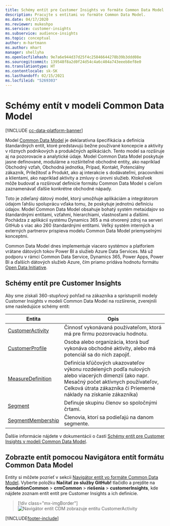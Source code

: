 ```yaml
---
title: Schémy entít pre Customer Insights vo formáte Common Data Model
description: Pracujte s entitami vo formáte Common Data Model.
ms.date: 04/17/2020
ms.reviewer: mukeshpo
ms.service: customer-insights
ms.subservice: audience-insights
ms.topic: conceptual
author: m-hartmann
ms.author: mhart
manager: shellyha
ms.openlocfilehash: 9e7a6e944d37d25f4c25846644278b39b3ddd08e
ms.sourcegitcommit: 139548f8a2d0f24d54c4a6c404a743eeeb8ef8e0
ms.translationtype: HT
ms.contentlocale: sk-SK
ms.lasthandoff: 02/15/2021
ms.locfileid: "5269303"
---
```

# <a name="entity-schemas-in-common-data-model"></a>Schémy entít v modeli Common Data Model

[!INCLUDE [cc-data-platform-banner](../includes/cc-data-platform-banner.md)]

Model [Common Data Model](https://docs.microsoft.com/common-data-model/) je deklaratívna špecifikácia a definícia štandardných entít, ktoré predstavujú bežne používané koncepcie a aktivity v rôznych podnikových a produkčných aplikáciách. Tento model sa rozširuje aj na pozorovacie a analytické údaje. Model Common Data Model poskytuje jasne definované, modulárne a rozšíriteľné obchodné entity, ako napríklad Obchodný vzťah, Obchodná jednotka, Prípad, Kontakt, Potenciálny zákazník, Príležitosť a Produkt, ako aj interakcie s dodávateľmi, pracovníkmi a klientami, ako napríklad aktivity a zmluvy o úrovni služieb. Ktokoľvek môže budovať a rozširovať definície formátu Common Data Model s cieľom zaznamenávať ďalšie konkrétne obchodné nápady.

Toto je zdieľaný dátový model, ktorý umožňuje aplikáciám a integrátorom údajom ľahšiu spoluprácu vďaka tomu, že poskytuje jednotnú definíciu údajov. Model Common Data Model obsahuje bohatý systém metaúdajov so štandardnými entitami, vzťahmi, hierarchiami, vlastnosťami a ďalšími. Pochádza z aplikácií systému Dynamics 365 a má otvorený zdroj na serveri GitHub s viac ako 260 štandardnými entitami. Veľký systém interných a externých partnerov prispieva modelu Common Data Model priemyselnými konceptmi.

Common Data Model dnes implementuje viacero systémov a platforiem vrátane dátových tokov Power BI a služieb Azure Data Services. Má už podporu v rámci Common Data Service, Dynamics 365, Power Apps, Power BI a ďalších dátových služieb Azure, čím priamo pridáva hodnotu formátu [Open Data Initiative](https://www.microsoft.com/open-data-initiative).

## <a name="customer-insights-entity-schemas"></a>Schémy entít pre Customer Insights

Aby sme získali 360-stupňový pohľad na zákazníka a sprístupnili modely Customer Insights v modeli Common Data Model na rozšírenie, zverejnili sme nasledujúce schémy entít:

| Entita | Opis |
|---------|---------|
|[CustomerActivity](https://docs.microsoft.com/common-data-model/schema/core/applicationcommon/foundationcommon/crmcommon/solutions/customerinsights/customeractivity) | Činnosť vykonávaná používateľom, ktorá má pre firmu pozorovaciu hodnotu. |
|[CustomerProfile](https://docs.microsoft.com/common-data-model/schema/core/applicationcommon/foundationcommon/crmcommon/solutions/customerinsights/customerprofile) | Osoba alebo organizácia, ktorá buď vykonáva obchodné aktivity, alebo má potenciál sa do nich zapojiť. |
|[MeasureDefinition](https://docs.microsoft.com/common-data-model/schema/core/applicationcommon/foundationcommon/crmcommon/solutions/customerinsights/measuredefinition) | Definícia kľúčových ukazovateľov výkonu rozdelených podľa nulových alebo viacerých dimenzií (ako napr. Mesačný počet aktívnych používateľov, Celková útrata zákazníka či Priemerné náklady na získanie zákazníka) |
|[Segment](https://docs.microsoft.com/common-data-model/schema/core/applicationcommon/foundationcommon/crmcommon/solutions/customerinsights/segment) | Definuje skupinu členov so spoločnými črtami. |
|[SegmentMembership](https://docs.microsoft.com/common-data-model/schema/core/applicationcommon/foundationcommon/crmcommon/solutions/customerinsights/segmentmembership) | Členovia, ktorí sa podieľajú na danom segmente. |

Ďalšie informácie nájdete v dokumentácii o časti [Schémy entít pre Customer Insights v modeli Common Data Model](https://docs.microsoft.com/common-data-model/schema/core/applicationcommon/foundationcommon/crmcommon/solutions/customerinsights/overview).

## <a name="view-entities-using-the-common-data-model-entity-navigator"></a>Zobrazte entít pomocou Navigátora entít formátu Common Data Model

Entity si môžete pozrieť v sekcii [Navigátor entít vo formáte Common Data Model](https://microsoft.github.io/CDM/). Vyberte položku **Načítať zo služby GitHub!** tlačidlo a prejdite na **foundationCommon** > **crmCommon** > **riešenia** > **customerInsights**, kde nájdete zoznam entít entít pre Customer Insights a ich definície.
> [!div class="mx-imgBorder"]
> ![Navigátor entít CDM zobrazuje entitu CustomerActivity](media/CDM-entity-navigator.png "Navigátor entít CDM zobrazuje entitu CustomerActivity")


[!INCLUDE[footer-include](../includes/footer-banner.md)]